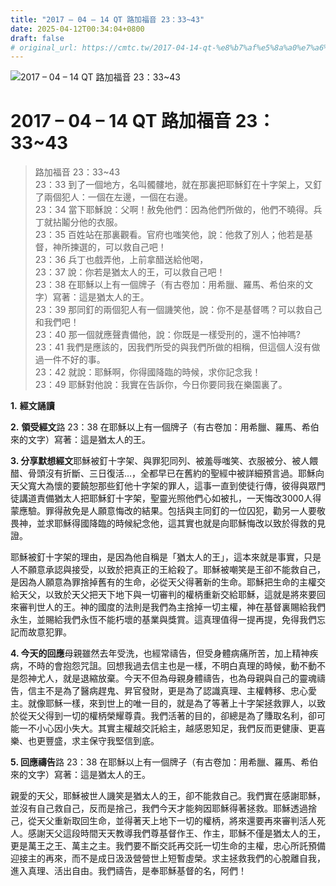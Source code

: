 ```yaml
---
title: "2017 – 04 – 14 QT 路加福音 23：33~43"
date: 2025-04-12T00:34:04+0800
draft: false
# original_url: https://cmtc.tw/2017-04-14-qt-%e8%b7%af%e5%8a%a0%e7%a6%8f%e9%9f%b3-23%ef%bc%9a3343
---
```


![2017 – 04 – 14 QT 路加福音 23：33\~43](/images/qt.jpg   "2017 – 04 – 14 QT 路加福音 23：33\~43")

# 2017 – 04 – 14 QT 路加福音 23：33\~43

> 路加福音 23：33\~43  
> 23：33 到了一個地方，名叫髑髏地，就在那裏把耶穌釘在十字架上，又釘了兩個犯人：一個在左邊，一個在右邊。  
> 23：34 當下耶穌說：父啊！赦免他們：因為他們所做的，他們不曉得。兵丁就拈鬮分他的衣服。  
> 23：35 百姓站在那裏觀看。官府也嗤笑他，說：他救了別人；他若是基督，神所揀選的，可以救自己吧！  
> 23：36 兵丁也戲弄他，上前拿醋送給他喝，  
> 23：37 說：你若是猶太人的王，可以救自己吧！  
> 23：38 在耶穌以上有一個牌子（有古卷加：用希臘、羅馬、希伯來的文字）寫著：這是猶太人的王。  
> 23：39 那同釘的兩個犯人有一個譏笑他，說：你不是基督嗎？可以救自己和我們吧！  
> 23：40 那一個就應聲責備他，說：你既是一樣受刑的，還不怕神嗎?  
> 23：41 我們是應該的，因我們所受的與我們所做的相稱，但這個人沒有做過一件不好的事。  
> 23：42 就說：耶穌啊，你得國降臨的時候，求你記念我！  
> 23：49 耶穌對他說：我實在告訴你，今日你要同我在樂園裏了。

**1.** **經文誦讀**

**2.** **領受經文**路 23：38 在耶穌以上有一個牌子（有古卷加：用希臘、羅馬、希伯來的文字）寫著：這是猶太人的王。

**3. 分享默想經文**耶穌被釘十字架、與罪犯同列、被羞辱嗤笑、衣服被分、被人餵醋、骨頭沒有折斷、三日復活…，全都早已在舊約的聖經中被詳細預言過。耶穌向天父寬大為懷的要饒恕那些釘他十字架的罪人，這事一直到使徒行傳，彼得與眾門徒講道責備猶太人把耶穌釘十字架，聖靈光照他們心如被扎，一天悔改3000人得蒙應驗。罪得赦免是人願意悔改的結果。包括與主同釘的一位囚犯，勸另一人要敬畏神，並求耶穌得國降臨的時候紀念他，這其實也就是向耶穌悔改以致於得救的見證。

耶穌被釘十字架的理由，是因為他自稱是「猶太人的王」，這本來就是事實，只是人不願意承認與接受，以致於把真正的王給殺了。耶穌被嘲笑是王卻不能救自己，是因為人願意為罪捨掉舊有的生命，必從天父得著新的生命。耶穌把生命的主權交給天父，以致於天父把天下地下與一切審判的權柄重新交給耶穌，這就是將來要回來審判世人的王。神的國度的法則是我們為主捨掉一切主權，神在基督裏賜給我們永生，並賜給我們永恆不能朽壞的基業與獎賞。這真理值得一提再提，免得我們忘記而故意犯罪。

**4. 今天的回應**母親雖然去年受洗，也經常禱告，但受身體病痛所苦，加上精神疾病，不時的會抱怨咒詛。回想我過去信主也是一樣，不明白真理的時候，動不動不是怨神尤人，就是退縮放棄。今天不但為母親身體禱告，也為母親與自己的靈魂禱告，信主不是為了醫病趕鬼、昇官發財，更是為了認識真理、主權轉移、忠心愛主。就像耶穌一樣，來到世上的唯一目的，就是為了等著上十字架拯救罪人，以致於從天父得到一切的權柄榮耀尊貴。我們活著的目的，卻總是為了賺取名利，卻可能一不小心因小失大。其實主權越交託給主，越感恩知足，我們反而更健康、更喜樂、也更豐盛，求主保守我堅信到底。

**5. 回應禱告**路 23：38 在耶穌以上有一個牌子（有古卷加：用希臘、羅馬、希伯來的文字）寫著：這是猶太人的王。

親愛的天父，耶穌被世人譏笑是猶太人的王，卻不能救自己。我們實在感謝耶穌，並沒有自己救自己，反而是捨己，我們今天才能夠因耶穌得著拯救。耶穌透過捨己，從天父重新取回生命，並得著天上地下一切的權柄，將來還要再來審判活人死人。感謝天父這段時間天天教導我們尊基督作王、作主，耶穌不僅是猶太人的王，更是萬王之王、萬主之主。我們要不斷交託再交託一切生命的主權，忠心所託預備迎接主的再來，而不是成日汲汲營營世上短暫虛榮。求主拯救我們的心脫離自我，進入真理、活出自由。我們禱告，是奉耶穌基督的名，阿們！